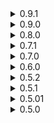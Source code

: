 <details>
<summary>0.9.1 </summary>

* Removed BRCCustomCharacters (BRCCC) support and moved it to its own plugin.
	* _I separated loading of BRCCC into its own plugin loader which can be found [here](https://thunderstore.io/c/bomb-rush-cyberfunk/p/viliger/CharacterAPI_BRCCCLoader). I did it because of two reasons. First, implementing loader directly into CharacterAPI transforms it from library into a mod, I want to keep it as a library so if someone wants to either take over from me, implement their own solution to loading characters or make their own loader, we would be 100% sure that the library itself won't do anything. Second, BRCCC is licensed under GPL-3 and it prevents me from adding necessary dependencies to this mod (that's why we needed BRCCC in the first place with 0.9.0). Separate loader solves both issues. If you used BRCCC characters with 0.9.0 you don't have to do anything but to download a new loader, it will grab everything automatically._

</details>

<details>
<summary>0.9.0 </summary>

* Implemented BRCCustomCharacters (BRCCC) support. 
	* Support is done in two modes - loading asset bundles created for BRCCC or loading them directly from BRCCC, controlled by options "Load BRCCustomCharacters" and "Load BRCCustomCharacters from Plugin" respectively. 
	* **You will need BRCCustomCharacters for this feature to work.**
	* First mode loads asset bundles directly, you have to put them inside "BrcCustomCharacters" folder.
	* Second mode loads characters directly from BRCCC plugin, HOWEVER, and this is important, **replacements will still be in place.** Let's say you have a character that replaces Red, his voice and his personal graffiti and then decide to enable this option. Then Red will be replaced by new character, his voice and graffiti also will be replaced AND you will get a new character separate from Red's replacement. In essence, you will get two characters. This mode is here mostly for comparability and maybe SlopCrew. 
	* First mode is enabled by default, second is disabled. You can have both on and off at the same time.
	* This is not tested with SlopCrew, but what most likely will happen is that your "new" character will show up as Red to everyone else and your "replacement" character will show up as usual if other people have the mod.
		* _Please, send all crash logs to me via discord or github, this is highly experimental._
* Added silent sound for custom characters to prevent crashing.
	* _If character had custom sounds but one of seven needed arrays was empty for whatever reason, whenever the game would try to play a sound from that array it would crash. I decided to just add silent sounds to that array so crashes would stop. It is kinda hacky, but it is substantially easier than fixing it in code._
* Added custom shader support. Set usesCustomShader to true and your character's shader will not be replaced with game's shader.
* Implemented BRCCC skates positioning support.
	* _If you don't like fixing bones - well, here we are. It was mostly done for comparability with BRCCC characters, but can be used for plugin characters all the same. Just add skateOffsetL and skateOffsetR transforms to footL and footR respectively and adjust the position\angle. Then the mod will automatically find them and if present will use their position for skates._

</details>

<details>
<summary>0.8.0 </summary>

* Minor performance improvements.
* Fixed issue where loaded modded character didn't use correct move style on character select screen.
* Added option to allow modded characters to blink. Set canBlink to true in your ModdedCharacterConstructor to use it.
	* _This is not a magic solution where you set it and it will just work. You will need to setup Shape keys (or blend shapes as Unity calls them) in Blender or your modelling software of choice. Base game characters that can blink use two meshes with open and closed eyes and then scale them from 0 to 100 and in reverse for blinking. This feature is not tested, but should be fairly straightforward to implement if you have experience with shape keys._
* Removed save warning from mod page.
	* _It has been almost two weeks since initial release and I haven't got a single report of broken save file. So I am going to assume that saving works as intended and there is no risk of breaking your save file._
</details>

<details>
<summary>0.7.1 </summary>

* Fixed an issue where all AIs (and by extension SlowCrew players) were loaded as last played custom character.
</details>

<details>
<summary>0.7.0 </summary>

* Implemented save system.
	* The game now remembers last custom character played, all custom characters loadouts (outfit, ride, its skin), loads applied custom personal graffiti.
	* Saves can be found inside your Bepin config folder, inside CharacterAPISaves folder.
	* If you disable last modded character that you played as, you will be loaded as Red, while its graffiti will be replaced with Red's.
	* Completely disabling CharacterAPI will result in applied custom personal graffiti loaded as gray squares. This is something I might fix in the future, since currently custom graffiti are saved into main save, however, unlike with characters, game safely handles missing graffiti and loads replacement in a form of gray square.
	* Modded character saves are saved per save slot.
	* Characters are kept in save independant of if they are loaded or not as long as they have been saved, special config option is added to clear save file off them if you want, since their saves do take RAM.
	* Characters are indentified by their hash, that is made from combination of their name, outfit names, default outfit and ride.
		* _With this release all "major" planned features are complete. Once I get enough reports that things are stable I will do another code pass and release it as 1.0, after that updates will slow down considerably._
</details>

<details>
<summary>0.6.0 </summary>

* Implemented custom voice suppport.
	* _It is not as straightforward as I wish it would be, but the guide covers it and example plugin has everything you need._
</details>
<details>
<summary>0.5.2 </summary>

* Fixed currently played as modded character being selectable on dance pad.
	* _This comes with pretty decent refactor job, so while I tested everything that it afffects, you still might encounter a new crash. Please, report all crashes on github or in my DMs on discord._
* SlowCrew is not longer incompatible.
	* _SlopCrew now assignes modded characters as Red for everyone who don't have the mods. While you won't see other people using mods, at least you can now yourself play as modded character and be allowed to join AND not crash the server._
</details>
<details>
<summary>0.5.1 </summary>

* Fixed character list doubling every time you change character via dance pad.
* Made SlopCrew incompatible.
	* _Sadly, playing on SlopCrew with new characters added via CharacterAPI made everyone who don't have the mod crash their game. While SlopCrew added autokick for those players, I decided, for now, to just completely disable ChracterAPI if SlowCrew is present among mods. Once me and NotNite come up with a solution we both agree on, mod will continue disabling itself in presence of SlowCrew._
* Fixed max outfits check for new modded character being incorrect.
</details>
<details>
<summary>0.5.01 </summary>

* Readme fix because I love markdown.
</details>
<details>
<summary>0.5.0 </summary>

* Initial release
</details>